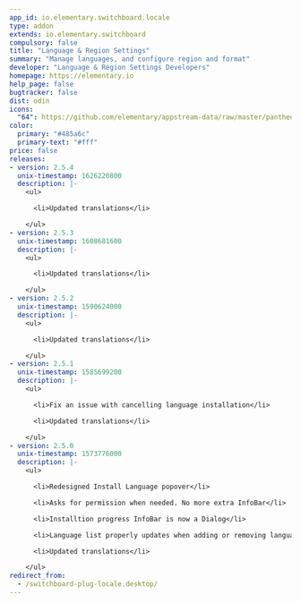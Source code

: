 ```yaml
---
app_id: io.elementary.switchboard.locale
type: addon
extends: io.elementary.switchboard
compulsory: false
title: "Language & Region Settings"
summary: "Manage languages, and configure region and format"
developer: "Language & Region Settings Developers"
homepage: https://elementary.io
help_page: false
bugtracker: false
dist: odin
icons:
  "64": https://github.com/elementary/appstream-data/raw/master/pantheon-data/main/icons/64x64/switchboard-plug-locale_preferences-desktop-locale.png
color:
  primary: "#485a6c"
  primary-text: "#fff"
price: false
releases:
- version: 2.5.4
  unix-timestamp: 1626220800
  description: |-
    <ul>

      <li>Updated translations</li>

    </ul>
- version: 2.5.3
  unix-timestamp: 1608681600
  description: |-
    <ul>

      <li>Updated translations</li>

    </ul>
- version: 2.5.2
  unix-timestamp: 1590624000
  description: |-
    <ul>

      <li>Updated translations</li>

    </ul>
- version: 2.5.1
  unix-timestamp: 1585699200
  description: |-
    <ul>

      <li>Fix an issue with cancelling language installation</li>

      <li>Updated translations</li>

    </ul>
- version: 2.5.0
  unix-timestamp: 1573776000
  description: |-
    <ul>

      <li>Redesigned Install Language popover</li>

      <li>Asks for permission when needed. No more extra InfoBar</li>

      <li>Installtion progress InfoBar is now a Dialog</li>

      <li>Language list properly updates when adding or removing languages</li>

      <li>Updated translations</li>

    </ul>
redirect_from:
  - /switchboard-plug-locale.desktop/
---
```


